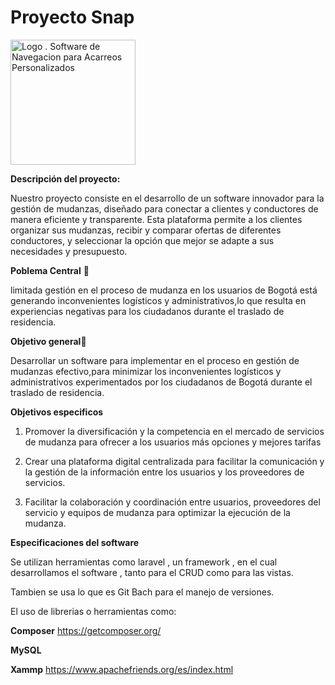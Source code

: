 

 # Proyecto **Snap**

<img src="https://github.com/senacti/project-scrum1-snap/raw/main/assets/Logo_FINAL.png" alt="Logo . Software de Navegacion para Acarreos Personalizados" width="200"/>

**Descripción del proyecto:**

Nuestro proyecto consiste en el desarrollo de un software innovador para la gestión de mudanzas, diseñado para conectar a clientes y conductores de manera eficiente y transparente. Esta plataforma permite a los clientes organizar sus mudanzas, recibir y comparar ofertas de diferentes conductores, y seleccionar la opción que mejor se adapte a sus necesidades y presupuesto.




**Poblema Central**  🤔


 limitada gestión en el proceso de mudanza en los usuarios de Bogotá está generando inconvenientes 
 logísticos y administrativos,lo que resulta en experiencias negativas para los ciudadanos durante 
 el traslado de residencia.

 **Objetivo general**:rocket:

Desarrollar un software para implementar en el proceso en gestión de mudanzas efectivo,para minimizar los inconvenientes logísticos y administrativos experimentados por los ciudadanos de Bogotá durante el traslado de residencia.


 **Objetivos especificos**
 1. Promover la diversificación y la competencia en el mercado de servicios de mudanza para ofrecer a los usuarios más opciones y mejores tarifas

 2. Crear una plataforma digital centralizada para facilitar la comunicación y la gestión de la información entre los usuarios y los proveedores de servicios.

 3. Facilitar la colaboración y coordinación entre usuarios, proveedores del servicio  y equipos de mudanza para optimizar la ejecución de la mudanza.


**Especificaciones del software**

Se utilizan herramientas como laravel , un framework , en el cual desarrollamos el software , tanto para el CRUD como para las vistas.

Tambien se usa lo que es Git Bach para el manejo de versiones.

El uso de librerias o herramientas como:

**Composer**
https://getcomposer.org/ 

**MySQL**

**Xammp**
https://www.apachefriends.org/es/index.html


